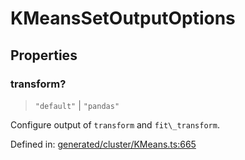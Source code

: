 # KMeansSetOutputOptions

## Properties

### transform?

> `"default"` \| `"pandas"`

Configure output of `transform` and `fit\_transform`.

Defined in:  [generated/cluster/KMeans.ts:665](https://github.com/transitive-bullshit/scikit-learn-ts/blob/122b3c0/packages/sklearn/src/generated/cluster/KMeans.ts#L665)
